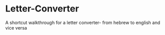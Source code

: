 # Letter-Converter
A shortcut walkthrough for a letter converter- from hebrew to english and vice versa
